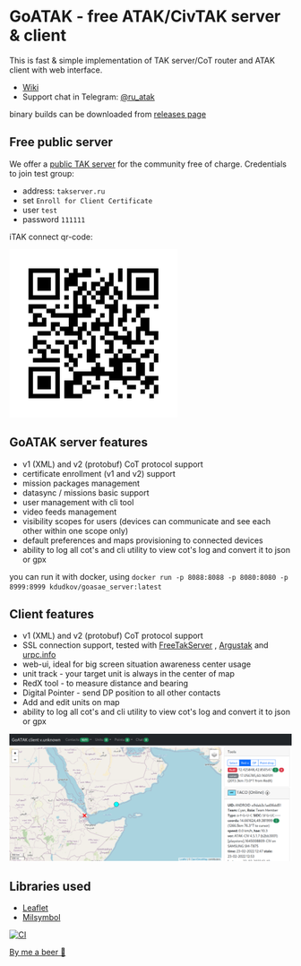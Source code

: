 # GoATAK - free ATAK/CivTAK server & client

This is fast & simple implementation of TAK server/CoT router and ATAK client with web interface.

- [Wiki](https://github.com/kdudkov/goasae/wiki)
- Support chat in Telegram: [@ru_atak](https://t.me/ru_atak)

binary builds can be downloaded
from [releases page](https://github.com/kdudkov/goasae/releases)

## Free public server

We offer a [public TAK server](https://takserver.ru) for the community free of charge. Credentials to join test group:

* address: `takserver.ru`
* set `Enroll for Client Certificate`
* user `test`
* password `111111`

iTAK connect qr-code:

![QR](img/qr.png?raw=true "QR")

## GoATAK server features

* v1 (XML) and v2 (protobuf) CoT protocol support
* certificate enrollment (v1 and v2) support
* mission packages management
* datasync / missions basic support
* user management with cli tool
* video feeds management
* visibility scopes for users (devices can communicate and see each other within one scope only)
* default preferences and maps provisioning to connected devices
* ability to log all cot's and cli utility to view cot's log and convert it to json or gpx

you can run it with docker, using `docker run -p 8088:8088 -p 8080:8080 -p 8999:8999 kdudkov/goasae_server:latest`

## Client features

* v1 (XML) and v2 (protobuf) CoT protocol support
* SSL connection support, tested with [FreeTakServer](https://github.com/FreeTAKTeam/FreeTakServer)
  , [Argustak](https://argustak.com/) and [urpc.info](https://urpc.info/)
* web-ui, ideal for big screen situation awareness center usage
* unit track - your target unit is always in the center of map
* RedX tool - to measure distance and bearing
* Digital Pointer - send DP position to all other contacts
* Add and edit units on map
* ability to log all cot's and cli utility to view cot's log and convert it to json or gpx

![Client screen](img/client.png?raw=true "Client csreen")

## Libraries used

* [Leaflet](https://leafletjs.com/)
* [Milsymbol](https://github.com/spatialillusions/milsymbol)

[![CI](https://github.com/kdudkov/goasae/actions/workflows/main.yml/badge.svg?branch=master)](https://github.com/kdudkov/goasae/actions/workflows/main.yml)

[By me a beer 🍺](https://buymeacoffee.com/kdudkov)
